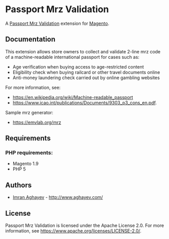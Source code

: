 Passport Mrz Validation
===========

A [Passport Mrz Validation][Passport Mrz Validation] extension for [Magento](https://magento.com/).

Documentation
-------------

This extension allows store owners to collect and validate 2-line mrz code of a machine-readable international passport for cases such as: 

* Age verification when buying access to age-restricted content
* Eligibility check when buying railcard or other travel documents online
* Anti-money laundering check carried out by online gambling websites

For more information, see:
* <https://en.wikipedia.org/wiki/Machine-readable_passport>
* <https://www.icao.int/publications/Documents/9303_p3_cons_en.pdf>.

Sample mrz generator:
* <https://emvlab.org/mrz>

Requirements
------------

### PHP requirements:
* Magento 1.9
* PHP 5

Authors
-------

* [Imran Aghayev](http://github.com/aghayev) -
  <http://www.aghayev.com/>


License
-------

Passport Mrz Validation is licensed under the Apache License 2.0. For more information, see <https://www.apache.org/licenses/LICENSE-2.0/>.


[Passport Mrz Validation]:		https://github.com/aghayev/passportmrzvalidation-magento/

